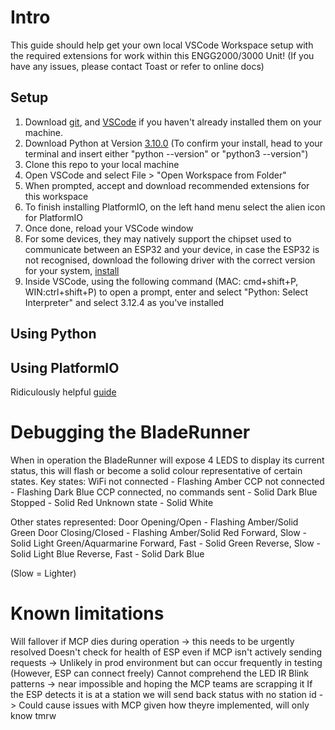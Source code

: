 # Intro

This guide should help get your own local VSCode Workspace setup with the required extensions for work within this ENGG2000/3000 Unit! (If you have any issues, please contact Toast or refer to online docs)

## Setup

1. Download [git](https://git-scm.com/downloads), and [VSCode](https://code.visualstudio.com/download) if you haven't already installed them on your machine.
2. Download Python at Version [3.10.0](https://www.python.org/downloads/release/python-3100/)
(To confirm your install, head to your terminal and insert either "python --version" or "python3 --version")
3. Clone this repo to your local machine
4. Open VSCode and select File > "Open Workspace from Folder"
5. When prompted, accept and download recommended extensions for this workspace
6. To finish installing PlatformIO, on the left hand menu select the alien icon for PlatformIO
7. Once done, reload your VSCode window
8. For some devices, they may natively support the chipset used to communicate between an ESP32 and your device, in case the ESP32 is not recognised, download the following driver with the correct version for your system, [install](https://www.silabs.com/developers/usb-to-uart-bridge-vcp-drivers?tab=downloads)
9. Inside VSCode, using the following command (MAC: cmd+shift+P, WIN:ctrl+shift+P) to open a prompt, enter and select "Python: Select Interpreter" and select 3.12.4 as you've installed

## Using Python

## Using PlatformIO
Ridiculously helpful [guide](https://randomnerdtutorials.com/vs-code-platformio-ide-esp32-esp8266-arduino/)

# Debugging the BladeRunner

When in operation the BladeRunner will expose 4 LEDS to display its current status, this will flash or become a solid colour representative of certain states.
Key states:
WiFi not connected - Flashing Amber
CCP not connected - Flashing Dark Blue
CCP connected, no commands sent - Solid Dark Blue
Stopped - Solid Red
Unknown state - Solid White

Other states represented:
Door Opening/Open - Flashing Amber/Solid Green
Door Closing/Closed - Flashing Amber/Solid Red
Forward, Slow - Solid Light Green/Aquarmarine
Forward, Fast - Solid Green
Reverse, Slow - Solid Light Blue
Reverse, Fast - Solid Dark Blue

(Slow = Lighter)

# Known limitations
Will fallover if MCP dies during operation -> this needs to be urgently resolved
Doesn't check for health of ESP even if MCP isn't actively sending requests -> Unlikely in prod environment but can occur frequently in testing (However, ESP can connect freely)
Cannot comprehend the LED IR Blink patterns -> near impossible and hoping the MCP teams are scrapping it
If the ESP detects it is at a station we will send back status with no station id -> Could cause issues with MCP given how theyre implemented, will only know tmrw